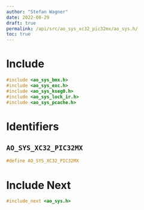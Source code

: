 ```yaml
---
author: "Stefan Wagner"
date: 2022-08-29
draft: true
permalink: /api/src/ao_sys_xc32_pic32mx/ao_sys.h/
toc: true
---
```


# Include

```c
#include <ao_sys_bmx.h>
#include <ao_sys_exc.h>
#include <ao_sys_kseg0.h>
#include <ao_sys_lock_ir.h>
#include <ao_sys_pcache.h>
```

# Identifiers

## `AO_SYS_XC32_PIC32MX`

```c
#define AO_SYS_XC32_PIC32MX
```

# Include Next

```c
#include_next <ao_sys.h>
```
